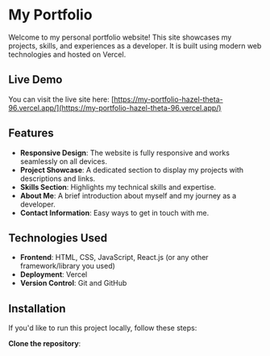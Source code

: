  # My Portfolio

Welcome to my personal portfolio website! This site showcases my projects, skills, and experiences as a developer. It is built using modern web technologies and hosted on Vercel.

## Live Demo

You can visit the live site here: [https://my-portfolio-hazel-theta-96.vercel.app/](https://my-portfolio-hazel-theta-96.vercel.app/)

## Features

- **Responsive Design**: The website is fully responsive and works seamlessly on all devices.
- **Project Showcase**: A dedicated section to display my projects with descriptions and links.
- **Skills Section**: Highlights my technical skills and expertise.
- **About Me**: A brief introduction about myself and my journey as a developer.
- **Contact Information**: Easy ways to get in touch with me.

## Technologies Used

- **Frontend**: HTML, CSS, JavaScript, React.js (or any other framework/library you used)
- **Deployment**: Vercel
- **Version Control**: Git and GitHub

## Installation

If you'd like to run this project locally, follow these steps:

  **Clone the repository**:
    
